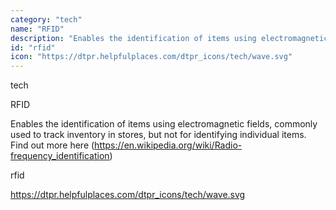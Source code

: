 ```yaml
---
category: "tech"
name: "RFID"
description: "Enables the identification of items using electromagnetic fields, commonly used to track inventory in stores, but not for identifying individual items. Find out more here (https://en.wikipedia.org/wiki/Radio-frequency_identification)"
id: "rfid"
icon: "https://dtpr.helpfulplaces.com/dtpr_icons/tech/wave.svg"
---
```

tech

RFID

Enables the identification of items using electromagnetic fields, commonly used to track inventory in stores, but not for identifying individual items. Find out more here (https://en.wikipedia.org/wiki/Radio-frequency_identification)

rfid

https://dtpr.helpfulplaces.com/dtpr_icons/tech/wave.svg